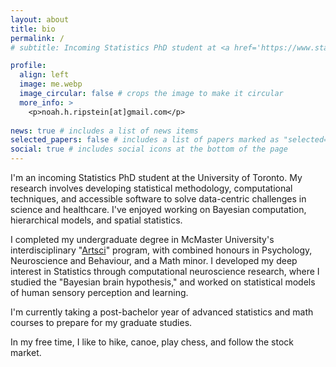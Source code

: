 ```yaml
---
layout: about
title: bio
permalink: /
# subtitle: Incoming Statistics PhD student at <a href='https://www.statistics.utoronto.ca/'> University of Toronto</a>

profile:
  align: left
  image: me.webp
  image_circular: false # crops the image to make it circular
  more_info: >
    <p>noah.h.ripstein[at]gmail.com</p>
  
news: true # includes a list of news items
selected_papers: false # includes a list of papers marked as "selected={true}"
social: true # includes social icons at the bottom of the page
---
```



I'm an incoming Statistics PhD student at the University of Toronto. My research involves developing statistical methodology, computational techniques, and accessible software to solve data-centric challenges in science and healthcare. I've enjoyed working on Bayesian computation, hierarchical models, and spatial statistics.

I completed my undergraduate degree in McMaster University's interdisciplinary "[Artsci](https://artsci.mcmaster.ca/)" program, with combined honours in Psychology, Neuroscience and Behaviour, and a Math minor. I developed my deep interest in Statistics through computational neuroscience research, where I studied the "Bayesian brain hypothesis," and worked on statistical models of human sensory perception and learning. 

I'm currently taking a post-bachelor year of advanced statistics and math courses to prepare for my graduate studies.

In my free time, I like to hike, canoe, play chess, and follow the stock market.